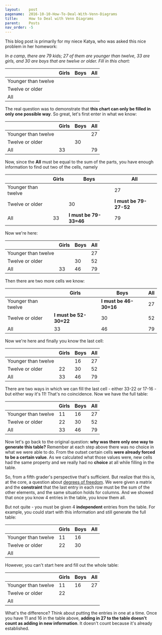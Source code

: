 ```yaml
---
layout:    post
pagename:  2016-10-10-How-To-Deal-With-Venn-Diagrams
title:     How to Deal with Venn Diagrams
parent:    Posts
nav_order: -5
---
```


This blog post is primarily for my niece Katya, who was asked this nice problem in her homework:

_In a camp, there are 79 kids; 27 of them are younger than twelve, 33 are girls, and 30 are boys that are twelve or older. Fill in this chart:_

|                     | Girls | Boys | All |
|-------------------- |-------|------|-----|
| Younger than twelve |       |      |     |
| Twelve or older     |       |      |     |
| All                 |       |      |     |

The real question was to demonstrate that **this chart can only be filled in only one possible way**. So great, let's first enter in what we know:

|                     | Girls | Boys | All |
|-------------------- |-------|------|-----|
| Younger than twelve |       |      | 27  |
| Twelve or older     |       | 30   |     |
| All                 |  33   |      | 79  |

Now, since the **All** must be equal to the sum of the parts, you have enough information to find out two of the cells, namely

|                     | Girls | Boys                       | All                       |
|-------------------- |-------|----------------------------|---------------------------|
| Younger than twelve |       |                            | 27                        |
| Twelve or older     |       | 30                         | **I must be 79-27-52**    |
| All                 |  33   | **I must be 79-33=46**     | 79                        |

Now we're here:

|                     | Girls | Boys | All |
|-------------------- |-------|------|-----|
| Younger than twelve |       |      | 27  |
| Twelve or older     |       | 30   | 52  |
| All                 |  33   | 46   | 79  |

Then there are two more cells we know:

|                     | Girls                       | Boys                       | All |
|-------------------- |-----------------------------|----------------------------|-----|
| Younger than twelve |                             | **I must be 46-30=16**     | 27  |
| Twelve or older     | **I must be 52-30=22**      | 30                         | 52  |
| All                 |  33                         | 46                         | 79  |

Now we're here and finally you know the last cell:

|                     | Girls | Boys | All |
|-------------------- |-------|------|-----|
| Younger than twelve |       | 16   | 27  |
| Twelve or older     |  22   | 30   | 52  |
| All                 |  33   | 46   | 79  |

There are two ways in which we can fill the last cell - either 33-22 or 17-16 - but either way it's 11! That's no coincidence. Now we have the full table:

|                     | Girls | Boys | All |
|-------------------- |-------|------|-----|
| Younger than twelve |  11   | 16   | 27  |
| Twelve or older     |  22   | 30   | 52  |
| All                 |  33   | 46   | 79  |

Now let's go back to the original question: **why was there only one way to generate this table?** Remember at each step above there was no choice in what we were able to do. From the outset certain cells **were already forced to be a certain value**. As we calculated what those values were, new cells had the same property and we really had no **choice** at all while filling in the table.

So, from a fifth grader's perspective that's sufficient. But realize that this is, at the core, a question about [degrees of freedom](https://en.wikipedia.org/wiki/Degrees_of_freedom_(statistics)). We were given a matrix and the **constraint** that the last entry in each row must be the sum of the other elements, and the same situation holds for columns. And we showed that once you know 4 entries in the table, you know them all. 

But not quite - you must be given 4 **independent** entries from the table. For example, you could start with this information and still generate the full table:

|                     | Girls | Boys | All |
|-------------------- |-------|------|-----|
| Younger than twelve |  11   | 16   |     |
| Twelve or older     |  22   | 30   |     |
| All                 |       |      |     |

However, you can't start here and fill out the whole table:

|                     | Girls | Boys | All |
|-------------------- |-------|------|-----|
| Younger than twelve |  11   | 16   | 27  |
| Twelve or older     |  22   |      |     |
| All                 |       |      |     |

What's the difference? Think about putting the entries in one at a time. Once you have 11 and 16 in the table above, **adding in 27 to the table doesn't count as adding in new information**. It doesn't count because it's already established. 